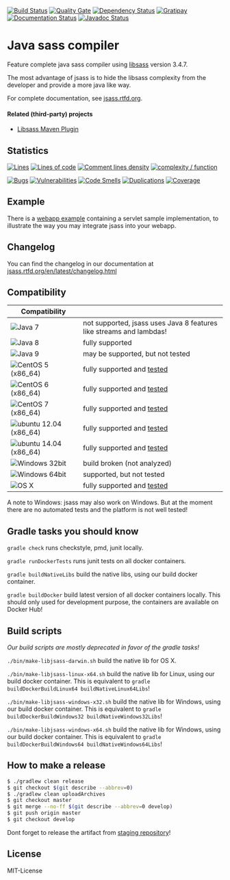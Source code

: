 [![Build Status](https://img.shields.io/travis/bit3/jsass/master.svg?style=flat-square)](https://travis-ci.org/bit3/jsass)
[![Quality Gate](https://sonarhub.io/api/badges/gate?key=io.bit3:jsass)](https://sonarhub.io/dashboard?id=io.bit3%3Ajsass)
[![Dependency Status](https://www.versioneye.com/user/projects/56c9f52c18b2710403dfd158/badge.svg?style=flat-square)](https://www.versioneye.com/user/projects/56c9f52c18b2710403dfd158)
[![Gratipay](https://img.shields.io/gratipay/bit3.svg?style=flat-square)](https://gratipay.com/bit3/)
[![Documentation Status](https://readthedocs.org/projects/jsass/badge/?version=latest)](https://readthedocs.org/projects/jsass/?badge=latest)
[![Javadoc Status](https://javadocio-badges.herokuapp.com/io.bit3/jsass/badge.svg)](http://javadoc.io/doc/io.bit3/jsass/)

Java sass compiler
==================

Feature complete java sass compiler using [libsass][libsass] version 3.4.7.

The most advantage of jsass is to hide the libsass complexity from the developer and provide a more java like way.

For complete documentation, see [jsass.rtfd.org][jsass-docs].

[libsass]: https://github.com/sass/libsass
[jsass-docs]: http://jsass.rtfd.org/

#### Related (third-party) projects

- [Libsass Maven Plugin](https://github.com/warmuuh/libsass-maven-plugin)

Statistics
----------

[![Lines](https://sonarhub.io/api/badges/measure?key=io.bit3:jsass&metric=lines)](https://sonarhub.io/component_measures/domain/Size?id=io.bit3%3Ajsass)
[![Lines of code](https://sonarhub.io/api/badges/measure?key=io.bit3:jsass&metric=ncloc)](https://sonarhub.io/component_measures/domain/Size?id=io.bit3%3Ajsass)
[![Comment lines density](https://sonarhub.io/api/badges/measure?key=io.bit3:jsass&metric=comment_lines_density)](https://sonarhub.io/component_measures/domain/Size?id=io.bit3%3Ajsass)
[![complexity / function](https://sonarhub.io/api/badges/measure?key=io.bit3:jsass&metric=function_complexity)](https://sonarhub.io/component_measures/domain/Complexity?id=io.bit3%3Ajsass)

[![Bugs](https://sonarhub.io/api/badges/measure?key=io.bit3:jsass&metric=bugs)](https://sonarhub.io/component_issues?id=io.bit3%3Ajsass#resolved=false|types=BUG)
[![Vulnerabilities](https://sonarhub.io/api/badges/measure?key=io.bit3:jsass&metric=vulnerabilities)](https://sonarhub.io/component_issues?id=io.bit3%3Ajsass#resolved=false|types=VULNERABILITY)
[![Code Smells](https://sonarhub.io/api/badges/measure?key=io.bit3:jsass&metric=code_smells)](https://sonarhub.io/component_issues?id=io.bit3%3Ajsass#resolved=false|types=CODE_SMELL)
[![Duplications](https://sonarhub.io/api/badges/measure?key=io.bit3:jsass&metric=duplicated_lines_density)](https://sonarhub.io/component_measures/domain/Duplications?id=io.bit3%3Ajsass)
[![Coverage](https://sonarhub.io/api/badges/measure?key=io.bit3:jsass&metric=coverage)](https://sonarhub.io/component_measures/domain/Coverage?id=io.bit3%3Ajsass)

Example
-------

There is a [webapp example](example/webapp) containing a servlet sample implementation, to illustrate the way you
may integrate jsass into your webapp.

Changelog
---------

You can find the changelog in our documentation at [jsass.rtfd.org/en/latest/changelog.html][changelog]

[changelog]: http://jsass.readthedocs.org/en/latest/changelog.html

Compatibility
-------------

| Compatibility                         |                                                                     |
| --------------------------------------|---------------------------------------------------------------------|
| ![Java 7][java7]                      | not supported, jsass uses Java 8 features like streams and lambdas! |
| ![Java 8][java8]                      | fully supported                                                     |
| ![Java 9][java9]                      | may be supported, but not tested                                    |
| ![CentOS 5 (x86_64)][centos5]         | fully supported and [tested][travis-ci]                             |
| ![CentOS 6 (x86_64)][centos6]         | fully supported and [tested][travis-ci]                             |
| ![CentOS 7 (x86_64)][centos7]         | fully supported and [tested][travis-ci]                             |
| ![ubuntu 12.04 (x86_64)][ubuntu12.04] | fully supported and [tested][travis-ci]                             |
| ![ubuntu 14.04 (x86_64)][ubuntu14.04] | fully supported and [tested][travis-ci]                             |
| ![Windows 32bit][windows32]           | build broken (not analyzed)                                         |
| ![Windows 64bit][windows64]           | supported, but not tested                                           |
| ![OS X][osx]                          | fully supported and [tested][travis-ci]                             |

A note to Windows: jsass may also work on Windows.
But at the moment there are no automated tests and the platform is not well tested!

[java7]: https://img.shields.io/badge/Java-7-red.svg?style=flat-square
[java8]: https://img.shields.io/badge/Java-8-green.svg?style=flat-square
[java9]: https://img.shields.io/badge/Java-9-yellow.svg?style=flat-square

[centos5]: https://img.shields.io/badge/CentOS-5%20%28x86_64%29-green.svg?style=flat-square
[centos6]: https://img.shields.io/badge/CentOS-6%20%28x86_64%29-green.svg?style=flat-square
[centos7]: https://img.shields.io/badge/CentOS-7%20%28x86_64%29-green.svg?style=flat-square
[ubuntu12.04]: https://img.shields.io/badge/ubuntu-12.04%20%28x86_64%29-green.svg?style=flat-square
[ubuntu14.04]: https://img.shields.io/badge/ubuntu-14.04%20%28x86_64%29-green.svg?style=flat-square

[windows32]: https://img.shields.io/badge/Windows-32bit_(broken)-red.svg?style=flat-square
[windows64]: https://img.shields.io/badge/Windows-64bit-yellow.svg?style=flat-square

[osx]: https://img.shields.io/badge/OS%20X-10+-green.svg?style=flat-square

[travis-ci]: https://travis-ci.org/bit3/jsass

Gradle tasks you should know
----------------------------

`gradle check` runs checkstyle, pmd, junit locally.

`gradle runDockerTests` runs junit tests on all docker containers.

`gradle buildNativeLibs` build the native libs, using our build docker container.

`gradle buildDocker` build latest version of all docker containers locally. This should only used for development purpose, the containers are available on Docker Hub!
 
Build scripts
-------------

*Our build scripts are mostly deprecated in favor of the gradle tasks!*

`./bin/make-libjsass-darwin.sh` build the native lib for OS X.
 
`./bin/make-libjsass-linux-x64.sh` build the native lib for Linux, using our build docker container. This is equivalent to `gradle buildDockerBuildLinux64 buildNativeLinux64Libs`!
 
`./bin/make-libjsass-windows-x32.sh` build the native lib for Windows, using our build docker container. This is equivalent to `gradle buildDockerBuildWindows32 buildNativeWindows32Libs`!
 
`./bin/make-libjsass-windows-x64.sh` build the native lib for Windows, using our build docker container. This is equivalent to `gradle buildDockerBuildWindows64 buildNativeWindows64Libs`!
 
How to make a release
---------------------

```bash
$ ./gradlew clean release
$ git checkout $(git describe --abbrev=0)
$ ./gradlew clean uploadArchives
$ git checkout master
$ git merge --no-ff $(git describe --abbrev=0 develop)
$ git push origin master
$ git checkout develop
```

Dont forget to release the artifact from [staging repository](https://oss.sonatype.org/#stagingRepositories)!

License
-------

MIT-License
